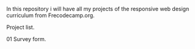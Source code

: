 In this repository i will have all my projects of the responsive web design curriculum from Frecodecamp.org.

Project list.

01 Survey form.
